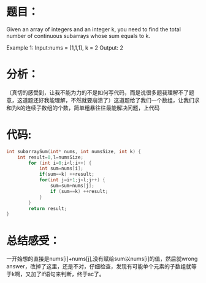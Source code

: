 题目：
==
Given an array of integers and an integer k, you need to find the total number of continuous subarrays whose sum equals to k.

Example 1: Input:nums = [1,1,1], k = 2 Output: 2

分析：
==
（真切的感受到，让我不能为力的不是如何写代码，而是说很多题我理解不了题意，这道题还好我能理解，不然就要崩溃了）这道题给了我们一个数组，让我们求和为k的连续子数组的个数，简单粗暴往往最能解决问题，上代码

代码:
==
```C
int subarraySum(int* nums, int numsSize, int k) {
    int result=0,l=numsSize;
        for (int i=0;i<l;i++) {
            int sum=nums[i];
            if(sum==k) ++result;
            for(int j=i+1;j<l;j++) {
                sum=sum+nums[j];
                if (sum==k) ++result;
            }
        }
        return result;
}
```

总结感受：
==
一开始想的直接是nums[i]+nums[j],没有赋给sum以nums[i]的值，然后就wrong answer，改掉了这里，还是不对，仔细检查，发现有可能单个元素的子数组就等于k啊，又加了if语句来判断，终于ac了。

